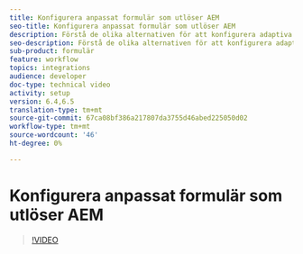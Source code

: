 ```yaml
---
title: Konfigurera anpassat formulär som utlöser AEM
seo-title: Konfigurera anpassat formulär som utlöser AEM
description: Förstå de olika alternativen för att konfigurera adaptiva formulär som utlöser AEM arbetsflöde
seo-description: Förstå de olika alternativen för att konfigurera adaptiva formulär som utlöser AEM arbetsflöde
sub-product: formulär
feature: workflow
topics: integrations
audience: developer
doc-type: technical video
activity: setup
version: 6.4,6.5
translation-type: tm+mt
source-git-commit: 67ca08bf386a217807da3755d46abed225050d02
workflow-type: tm+mt
source-wordcount: '46'
ht-degree: 0%

---
```



# Konfigurera anpassat formulär som utlöser AEM


>[!VIDEO](https://video.tv.adobe.com/v/28316?quality=9&learn=on)

